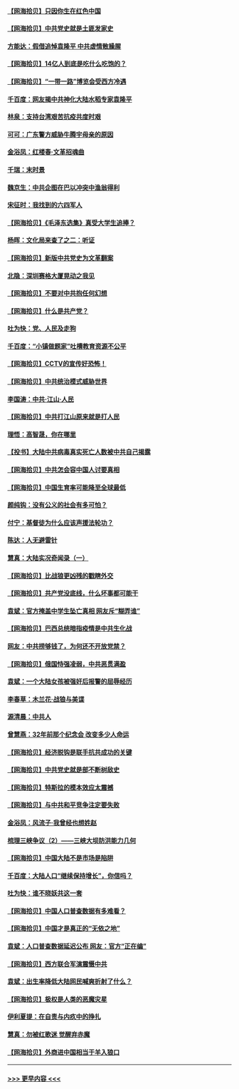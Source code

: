 #### [【网海拾贝】只因你生在红色中国](../pages/nsc993/n12979096.md?t=05280052) 
#### [【网海拾贝】中共党史就是土匪发家史](../pages/nsc993/n12976478.md?t=05280052) 
#### [方能达：假借追悼袁隆平 中共虚情散臊腥](../pages/nsc993/n12976396.md?t=05280052) 
#### [【网海拾贝】14亿人到底是吃什么吃饱的？](../pages/nsc993/n12974125.md?t=05280052) 
#### [【网海拾贝】“一带一路”博览会受西方冷遇](../pages/nsc993/n12971787.md?t=05280052) 
#### [千百度：网友揭中共神化大陆水稻专家袁隆平](../pages/nsc993/n12971733.md?t=05280052) 
#### [林泉：支持台湾艰苦抗疫共度时艰](../pages/nsc993/n12971350.md?t=05280052) 
#### [可可：广东警方威胁牛腾宇母亲的原因](../pages/nsc993/n12971100.md?t=05280052) 
#### [金浴凤：红楼春·文革招魂曲](../pages/nsc993/n12970354.md?t=05280052) 
#### [千瑞：末时景](../pages/nsc993/n12970337.md?t=05280052) 
#### [魏京生：中共企图在巴以冲突中渔翁得利](../pages/nsc993/n12970286.md?t=05280052) 
#### [宋征时：我找到的六四军人](../pages/nsc993/n12970213.md?t=05280052) 
#### [【网海拾贝】《毛泽东选集》真受大学生追捧？](../pages/nsc993/n12968779.md?t=05280052) 
#### [杨晖：文化局来查了之二：听证](../pages/nsc993/n12966528.md?t=05280052) 
#### [【网海拾贝】新版中共党史为文革翻案](../pages/nsc993/n12967526.md?t=05280052) 
#### [北隐：深圳赛格大厦晃动之我见](../pages/nsc993/n12967393.md?t=05280052) 
#### [【网海拾贝】不要对中共抱任何幻想](../pages/nsc993/n12965222.md?t=05280052) 
#### [【网海拾贝】什么是共产党？](../pages/nsc993/n12962781.md?t=05280052) 
#### [吐为快：党、人民及走狗](../pages/nsc993/n12962747.md?t=05280052) 
#### [千百度：“小镇做题家”吐槽教育资源不公平](../pages/nsc993/n12962705.md?t=05280052) 
#### [【网海拾贝】CCTV的宣传好恐怖！](../pages/nsc993/n12959984.md?t=05280052) 
#### [【网海拾贝】中共统治模式威胁世界](../pages/nsc993/n12957622.md?t=05280052) 
#### [李国涛：中共‧江山‧人民](../pages/nsc993/n12957502.md?t=05280052) 
#### [【网海拾贝】中共打江山原来就是打人民](../pages/nsc993/n12954345.md?t=05280052) 
#### [理悟：高智晟，你在哪里](../pages/nsc993/n12953115.md?t=05280052) 
#### [【投书】大陆中共病毒真实死亡人数被中共自己揭露](../pages/nsc993/n12953050.md?t=05280052) 
#### [【网海拾贝】中共怎会容中国人讨要真相](../pages/nsc993/n12952161.md?t=05280052) 
#### [【网海拾贝】中国生育率可能降至全球最低](../pages/nsc993/n12948793.md?t=05280052) 
#### [颜纯钩：没有公义的社会有多可怕？](../pages/nsc993/n12947626.md?t=05280052) 
#### [付宁：基督徒为什么应该声援法轮功？](../pages/nsc993/n12947233.md?t=05280052) 
#### [陈达：人无避雷针](../pages/nsc993/n12947098.md?t=05280052) 
#### [慧真：大陆实况奇闻录（一）](../pages/nsc993/n12945811.md?t=05280052) 
#### [【网海拾贝】比战狼更凶残的戳瞎外交](../pages/nsc993/n12945717.md?t=05280052) 
#### [【网海拾贝】共产党没底线，什么坏事都可能干](../pages/nsc993/n12942090.md?t=05280052) 
#### [袁斌：官方掩盖中学生坠亡真相 网友斥“糊弄谁”](../pages/nsc993/n12942029.md?t=05280052) 
#### [【网海拾贝】巴西总统暗指疫情是中共生化战](../pages/nsc993/n12938999.md?t=05280052) 
#### [网友：中共捞够钱了，为何还不开放党禁？](../pages/nsc993/n12938952.md?t=05280052) 
#### [【网海拾贝】俄国恃强凌弱，中共恶贯满盈](../pages/nsc993/n12936626.md?t=05280052) 
#### [袁斌：一个大陆女孩被强奸后报警的屈辱经历](../pages/nsc993/n12936547.md?t=05280052) 
#### [李春草：木兰花·战狼与美谍](../pages/nsc993/n12935995.md?t=05280052) 
#### [源清晨：中共人](../pages/nsc993/n12935589.md?t=05280052) 
#### [曾慧燕：32年前那个纪念会 改变多少人命运](../pages/nsc993/n12934233.md?t=05280052) 
#### [【网海拾贝】经济脱钩是联手抗共成功的关键](../pages/nsc993/n12934176.md?t=05280052) 
#### [【网海拾贝】中共党史就是部不断树敌史](../pages/nsc993/n12932844.md?t=05280052) 
#### [【网海拾贝】特斯拉的模本效应太震撼](../pages/nsc993/n12925626.md?t=05280052) 
#### [【网海拾贝】与中共和平竞争注定要失败](../pages/nsc993/n12923326.md?t=05280052) 
#### [金浴凤：风流子‧我曾经也想姓赵](../pages/nsc993/n12920911.md?t=05280052) 
#### [梳理三峡争议（2）——三峡大坝防洪能力几何](../pages/nsc993/n12920173.md?t=05280052) 
#### [【网海拾贝】中国大陆不是市场是陷阱](../pages/nsc993/n12920143.md?t=05280052) 
#### [千百度：大陆人口“继续保持增长”，你信吗？](../pages/nsc993/n12918946.md?t=05280052) 
#### [吐为快：谁不晓妖共这一套](../pages/nsc993/n12918941.md?t=05280052) 
#### [【网海拾贝】中国人口普查数据有多难看？](../pages/nsc993/n12917822.md?t=05280052) 
#### [【网海拾贝】中国才是真正的“无依之地”](../pages/nsc993/n12915845.md?t=05280052) 
#### [袁斌：人口普查数据延迟公布 网友：官方“正在编”](../pages/nsc993/n12915748.md?t=05280052) 
#### [【网海拾贝】西方联合军演震慑中共](../pages/nsc993/n12913466.md?t=05280052) 
#### [袁斌：出生率降低大陆网民喊爽折射了什么？](../pages/nsc993/n12913365.md?t=05280052) 
#### [【网海拾贝】极权是人类的恶魔灾星](../pages/nsc993/n12910697.md?t=05280052) 
#### [伊利夏提：在自责与内疚中的挣扎](../pages/nsc993/n12910493.md?t=05280052) 
#### [慧真：勿被红歌迷 觉醒弃赤魔](../pages/nsc993/n12910485.md?t=05280052) 
#### [【网海拾贝】外商进中国相当于羊入狼口](../pages/nsc993/n12908274.md?t=05280052) 

----
#### [ >>> 更早内容 <<< ](../indexes/nsc993-earlier.md)
